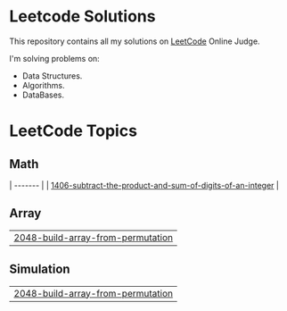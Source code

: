 # Leetcode Solutions

This repository contains all my solutions on [LeetCode](https://www.leetcode.com) Online Judge.

I'm solving problems on:

- Data Structures.
- Algorithms.
- DataBases.

<!---LeetCode Topics Start-->
# LeetCode Topics
## Math
| ------- |
| [1406-subtract-the-product-and-sum-of-digits-of-an-integer](https://github.com/muhammad-mamdouh99/Leetcode-Solutions/tree/master/1406-subtract-the-product-and-sum-of-digits-of-an-integer) |
## Array
|  |
| ------- |
| [2048-build-array-from-permutation](https://github.com/muhammad-mamdouh99/Leetcode-Solutions/tree/master/2048-build-array-from-permutation) |
## Simulation
|  |
| ------- |
| [2048-build-array-from-permutation](https://github.com/muhammad-mamdouh99/Leetcode-Solutions/tree/master/2048-build-array-from-permutation) |
<!---LeetCode Topics End-->
